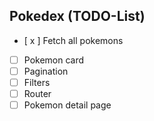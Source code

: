 ## Pokedex (TODO-List)

- [ x ] Fetch all pokemons
- [ ] Pokemon card
- [ ] Pagination
- [ ] Filters
- [ ] Router
- [ ] Pokemon detail page
